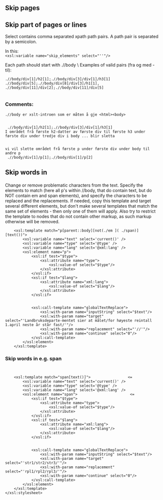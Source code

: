 ## Skip pages




## Skip part of pages or lines


Select contains comma separated xpath path pairs.
A path pair is separated by a semicolon.


In this:  
``` <xsl:variable name="skip_elements" select="''"/> ```




Each path should start with .//body \\
Examples of valid pairs (fra og med - til):
```
.//body/div[1]/h2[1];.//body/div[3]/div[1]/h3[1]
.//body/div[5];.//body/div[8]/div[3]/h1[1], .//body/div[11]/div[2];.//body/div[11]/div[5]


```


### Comments:


```
.//body er xslt-introen som er måten å gje <html><body>


 .//body/div[1]/h2[1];.//body/div[3]/div[1]/h3[1]
I området frå første h2-datter av første div til første h3 under første div under tredje div i body ... blir sletta


vi vil slette området frå første p under første div under body til andre p
 .//body/div[1]/p[1];.//body/div[1]/p[2]
```




## Skip words in <p>


Change or remove problematic characters from the text.
Specify the elements to match (here all p's within
//body, that do contain text, but do NOT contain em and
span elements), and specify the characters
to be replaced and the replacements. If needed,
copy this template and target several different elements,
but don't make several templates that match the same set
of elements - then only one of them will apply. Also try
to restrict the template to nodes that do not contain
other markup, as such markup otherwise will be removed.


```
    <xsl:template match="p[parent::body][not(./em ]( ./span)][text())">
        <xsl:variable name="text" select='current()' />
        <xsl:variable name="type" select='@type' />
        <xsl:variable name="lang" select='@xml:lang' />
        <xsl:element name="p">
            <xsl:if test="$type">
                <xsl:attribute name="type">
                    <xsl:value-of select="$type"/>
                </xsl:attribute>
            </xsl:if>
            <xsl:if test="$lang">
                <xsl:attribute name="xml:lang">
                    <xsl:value-of select="$lang"/>
                </xsl:attribute>
            </xsl:if>


            <xsl:call-template name="globalTextReplace">
                <xsl:with-param name="inputString" select="$text"/>
                <xsl:with-param name="target" select="'Landbruksdeparte-mentet sier at målet/for høyeste reintall 1.april neste år står fast/'"/>
                <xsl:with-param name="replacement" select="'//'"/>
                <xsl:with-param name="continue" select="0"/>
            </xsl:call-template>
        </xsl:element>
    </xsl:template>
```


### Skip words in e.g. span


```


    <xsl:template match="span[text()]">                 <= 
        <xsl:variable name="text" select='current()' />
        <xsl:variable name="type" select='@type' />
        <xsl:variable name="lang" select='@xml:lang' />
        <xsl:element name="span">                        <= 
            <xsl:if test="$type">
                <xsl:attribute name="type">
                    <xsl:value-of select="$type"/>
                </xsl:attribute>
            </xsl:if>
            <xsl:if test="$lang">
                <xsl:attribute name="xml:lang">
                    <xsl:value-of select="$lang"/>
                </xsl:attribute>
            </xsl:if>


            <xsl:call-template name="globalTextReplace">
                <xsl:with-param name="inputString" select="$text"/>
                <xsl:with-param name="target" select="'str1/str2/str3/'"/>
                <xsl:with-param name="replacement" select="'rpl1/rpl2/rpl3/'"/>
                <xsl:with-param name="continue" select="0"/>
            </xsl:call-template>
        </xsl:element>
    </xsl:template>
</xsl:stylesheet>


```
